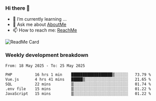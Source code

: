 ### Hi there 👋

- 🌱 I’m currently learning ...
- 💬 Ask me about [AboutMe](https://www.itzcy.com/about)
- 📫 How to reach me: [ReachMe](https://www.itzcy.com/about)

![ReadMe Card](https://github-readme-stats-ten-gilt.vercel.app/api?username=SuperChenYun&show_icons=true&title_color=fff&icon_color=79ff97&text_color=9f9f9f&bg_color=151515&hide_border=true)

### Weekly development breakdown
<!--START_SECTION:waka-->

```txt
From: 18 May 2025 - To: 25 May 2025

PHP          16 hrs 1 min    ██████████████████▒░░░░░░   73.79 %
Vue.js       4 hrs 41 mins   █████▒░░░░░░░░░░░░░░░░░░░   21.65 %
SQL          22 mins         ▒░░░░░░░░░░░░░░░░░░░░░░░░   01.74 %
.env file    15 mins         ▒░░░░░░░░░░░░░░░░░░░░░░░░   01.22 %
JavaScript   15 mins         ▒░░░░░░░░░░░░░░░░░░░░░░░░   01.22 %
```

<!--END_SECTION:waka-->

